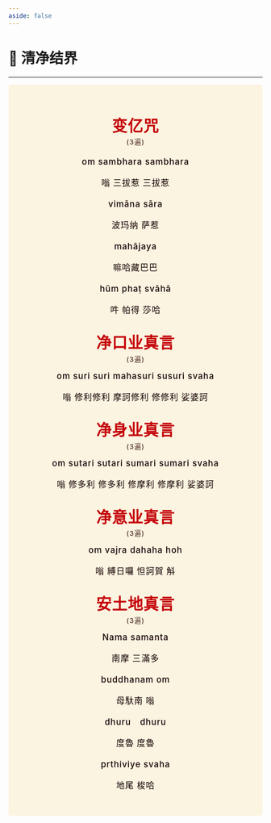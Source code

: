 ```yaml
---
aside: false
---
```


# 🪷 清净结界

----

<style>
.vp-doc p {
    margin: 5px 0;
}

.mantra-box {
  margin: 2px 0 !important;
  text-align: center;
  background-color: #FBF4E1;
  padding: 10px;
  border-radius: 5px;
  font-size: 1.2em;
  line-height: 1.5;
  font-weight: 500;
  color: #140000;
  /* font-family: KaiTi, "楷体", "楷体_GB2312", STKaiti, "华文楷体", serif; */
  letter-spacing: 0.06em;
  padding: 1.8em;
}

.mantra-title {
 text-align: center;
 font-size: 1.8em;
 font-weight: 1000;
 color: #C40007;
 margin-top: 30px;
 margin-bottom: 10px;
}

.mantra-space {
 height: 0.8em;
}

.mantra-times {
 color: #513027;
 font-size: 0.8em;
 margin-top: -0.8em;
 margin-bottom: 0.8em;
}

.mantra-important {
 color: #6F2AA9;
}
</style>



<div class="mantra-box">

<div class="mantra-title">
变亿咒
</div>
<div class="mantra-times">(3遍)</div>

om sambhara sambhara 

嗡 三拔惹 三拔惹 

vimāna sāra 

波玛纳 萨惹 

mahājaya 

嘛哈藏巴巴

hūm phaṭ svāhā

吽 帕得 莎哈



<div class="mantra-title">
净口业真言
</div>
<div class="mantra-times">(3遍)</div>
om suri suri mahasuri susuri svaha

嗡 修利修利 摩訶修利 修修利 娑婆訶

<div class="mantra-title">
净身业真言
</div>
<div class="mantra-times">(3遍)</div>
om sutari sutari sumari sumari svaha

嗡 修多利 修多利 修摩利 修摩利 娑婆訶

<div class="mantra-title">
净意业真言
</div>
<div class="mantra-times">(3遍)</div>
om vajra dahaha hoh

嗡 縛日囉 怛訶賀 斛

<div class="mantra-title">
安土地真言
</div>
<div class="mantra-times">(3遍)</div>
Nama samanta 

南摩 三滿多 

buddhanam om 

母馱南 嗡 

dhuru　dhuru　

度魯 度魯 

prthiviye svaha

地尾 梭哈


</div>


